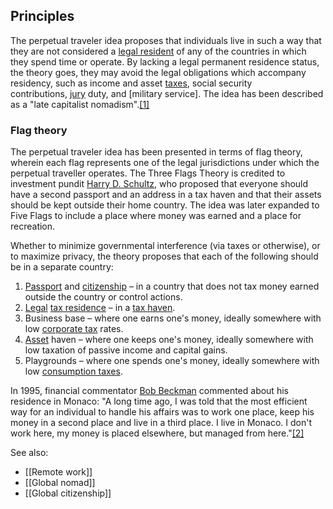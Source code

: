 ## Principles

The perpetual traveler idea proposes that individuals live in such a way that they are not considered a [legal resident](https://en.wikipedia.org/wiki/Residency_(domicile) "Residency (domicile)") of any of the countries in which they spend time or operate. By lacking a legal permanent residence status, the theory goes, they may avoid the legal obligations which accompany residency, such as income and asset [taxes](https://en.wikipedia.org/wiki/Tax "Tax"), social security contributions, [jury](https://en.wikipedia.org/wiki/Jury "Jury") duty, and [military service]. The idea has been described as a "late capitalist nomadism".[[1]](https://en.wikipedia.org/wiki/Perpetual_traveler#cite_note-1)

### Flag theory

The perpetual traveler idea has been presented in terms of flag theory, wherein each flag represents one of the legal jurisdictions under which the perpetual traveller operates. The Three Flags Theory is credited to investment pundit [Harry D. Schultz](https://en.wikipedia.org/wiki/Harry_D._Schultz "Harry D. Schultz"), who proposed that everyone should have a second passport and an address in a tax haven and that their assets should be kept outside their home country. The idea was later expanded to Five Flags to include a place where money was earned and a place for recreation.

Whether to minimize governmental interference (via taxes or otherwise), or to maximize privacy, the theory proposes that each of the following should be in a separate country:

1. [Passport](https://en.wikipedia.org/wiki/Passport "Passport") and [citizenship](https://en.wikipedia.org/wiki/Citizenship "Citizenship") – in a country that does not tax money earned outside the country or control actions.
2. [Legal](https://en.wikipedia.org/wiki/Law "Law") [tax residence](https://en.wikipedia.org/wiki/Tax_residence "Tax residence") – in a [tax haven](https://en.wikipedia.org/wiki/Tax_haven "Tax haven").
3. Business base – where one earns one's money, ideally somewhere with low [corporate tax](https://en.wikipedia.org/wiki/Corporate_tax "Corporate tax") rates.
4. [Asset](https://en.wikipedia.org/wiki/Asset "Asset") haven – where one keeps one's money, ideally somewhere with low taxation of passive income and capital gains.
5. Playgrounds – where one spends one's money, ideally somewhere with low [consumption taxes](https://en.wikipedia.org/wiki/Consumption_tax "Consumption tax").


In 1995, financial commentator [Bob Beckman](https://en.wikipedia.org/wiki/Bob_Beckman "Bob Beckman") commented about his residence in Monaco: "A long time ago, I was told that the most efficient way for an individual to handle his affairs was to work one place, keep his money in a second place and live in a third place. I live in Monaco. I don't work here, my money is placed elsewhere, but managed from here."[[2]](https://en.wikipedia.org/wiki/Perpetual_traveler#cite_note-act-2)


See also: 

- [[Remote work]]
- [[Global nomad]]
- [[Global citizenship]]